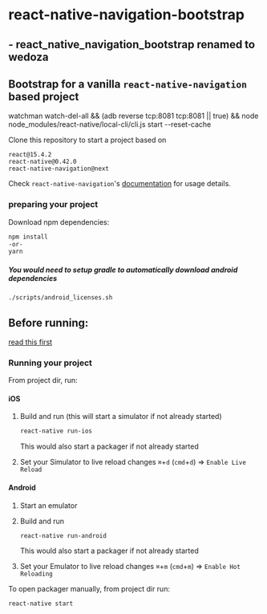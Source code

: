 # react-native-navigation-bootstrap
## - react_native_navigation_bootstrap renamed to wedoza
## Bootstrap for a vanilla `react-native-navigation` based project
watchman watch-del-all && (adb reverse tcp:8081 tcp:8081 || true) && node node_modules/react-native/local-cli/cli.js start --reset-cache

Clone this repository to start a project based on 

```
react@15.4.2
react-native@0.42.0
react-native-navigation@next
```


Check `react-native-navigation`'s [documentation](https://github.com/wix/react-native-navigation/wiki) for usage details.


### preparing your project

Download npm dependencies:

```sh
npm install
-or-
yarn
```

##### You would need to setup gradle to automatically download android dependencies
```sh
./scripts/android_licenses.sh
```

## Before running:
[read this first](https://wix.github.io/react-native-navigation/#/installation-ios)

### Running your project

From project dir, run:

#### iOS
1. Build and run (this will start a simulator if not already started)

	```sh
	react-native run-ios
	```
	This would also start a packager if not already started

2. Set your Simulator to live reload changes `⌘`+`d`  (`cmd`+`d`) => `Enable Live Reload`



#### Android
1. Start an emulator
2. Build and run

	```sh
	react-native run-android
	```
	This would also start a packager if not already started


3. Set your Emulator to live reload changes `⌘`+`m`  (`cmd`+`m`) => `Enable Hot Reloading`

To open packager manually, from project dir run:

```sh
react-native start
```

